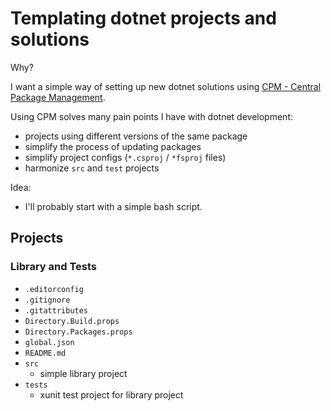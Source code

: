 # Templating dotnet projects and solutions

Why?

I want a simple way of setting up new dotnet solutions using [CPM - Central Package Management](https://learn.microsoft.com/en-us/nuget/consume-packages/Central-Package-Management).

Using CPM solves many pain points I have with dotnet development:

- projects using different versions of the same package
- simplify the process of updating packages
- simplify project configs (`*.csproj` / `*fsproj` files)
- harmonize `src` and `test` projects

Idea: 

- I'll probably start with a simple bash script.

## Projects

### Library and Tests

- `.editorconfig`
- `.gitignore`
- `.gitattributes`
- `Directory.Build.props`
- `Directory.Packages.props`
- `global.json`
- `README.md`
- `src`
  - simple library project
- `tests`
  - xunit test project for library project
